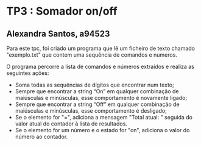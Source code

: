 # TP3 : Somador on/off 

## Alexandra Santos, a94523

Para este tpc, foi criado um programa que lê um ficheiro de texto chamado "exemplo.txt" que contem uma sequência de comandos e numeros.

O programa percorre a lista de comandos e números extraídos e realiza as seguintes ações:

* Soma todas as sequências de dígitos que encontrar num texto; 
* Sempre que encontrar a string “On” em qualquer combinação de maiúsculas e minúsculas, esse comportamento é novamente ligado;
* Sempre que encontrar a string “Off” em qualquer combinação de maiúsculas e minúsculas, esse comportamento é desligado;
* Se o elemento for "=", adiciona a mensagem "Total atual: " seguida do valor atual do contador à lista de resultados.
* Se o elemento for um número e o estado for "on", adiciona o valor do número ao contador.
